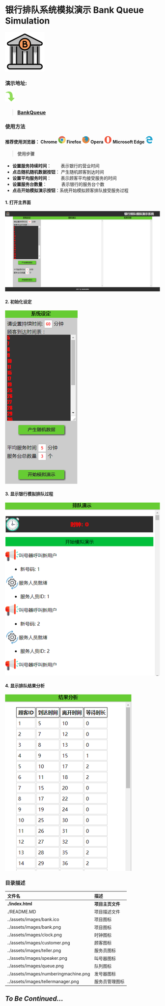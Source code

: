 # **银行排队系统模拟演示 Bank Queue Simulation**
![bank.png](./assets/images/bank.png "")

### **演示地址**: 
![arrow.png](./assets/images/arrow.png "")
> ### [BankQueue]( https://dragonir.github.io/BankQueue/ "")

### **使用方法**
#### **推荐使用浏览器**： **Chrome** ![arrow.png](./assets/images/chrome.png "") **Firefox** ![arrow.png](./assets/images/firefox.png "") **Opera** ![arrow.png](./assets/images/opera.png "") **Microsoft Edge** ![arrow.png](./assets/images/edge.png "")

> #### **使用步骤**
* **设置服务持续时间**：   &nbsp;&nbsp;&nbsp;&nbsp;&nbsp; &nbsp;表示银行的营业时间
* **点击随机随机数据按钮**： 产生随机顾客到达时间
* **设置平均服务时间**： &nbsp;&nbsp;&nbsp;&nbsp;&nbsp;&nbsp;&nbsp;表示顾客平均接受服务的时间
* **设置服务台数量**： &nbsp;&nbsp;&nbsp;&nbsp;&nbsp;&nbsp;&nbsp;&nbsp;&nbsp;&nbsp;&nbsp;表示银行的服务台个数
* **点击开始模拟演示按钮**：系统开始模拟顾客排队接受服务过程

#### **1. 打开主界面**
![arrow.png](./assets/images/main.png "")

#### **2. 初始化设定**
![arrow.png](./assets/images/left.png "")

#### 3. **显示银行模拟排队过程**
![arrow.png](./assets/images/middle.png "")

#### 4. **显示排队结果分析**

![arrow.png](./assets/images/right.png "")

### **目录描述**
|文件名                      | 描述                             |
|:----------------------------- |:----------------------------------------|
| **./index.html** | **项目主页文件** |
| ./README.MD| 项目描述文件 |
| ../assets/images/bank.ico | 项目图标 |
| ../assets/images/bank.png | 项目图标 |
| ../assets/images/clock.png | 时钟图标 |
| ../assets/images/customer.png | 顾客图标 |
| ../assets/images/teller.png | 服务员图标 |
| ../assets/images/speaker.png | 叫号器图标 |
| ../assets/images/queue.png | 队列图标 |
| ../assets/images/numberingmachine.png | 发号器图标 |
| ../assets/images/tellermanager.png | 服务员管理图标 |


## _To Be Continued..._   